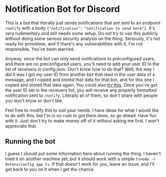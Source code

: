 # Notification Bot for Discord

This is a bot that literally just sends notifications that are sent to an endpoint `/notify` with
a body `{"notification": "notification to send here"}`. It's very rudimentary and still needs some
setup. Do not try to use this publicly without doing some serious security analysis on the thing.
Seriously, it's not ready for primetime, and if there's any vulnerabilities with it, I'm not
responsible. You've been warned.

Anyway, since the bot can only send notifications to preconfigured users, and there are no
preconfigured users, you'll need to add your user ID to the list of receivers in config.json. Don't
know how to do that? Well, the way I did it was I got my user ID from another bot that read in the
user data of a message, and I copied and stored that data for that bot, and for this one I copied
and stored that data again. You could also [try this](https://www.alphr.com/discord-find-user-id/).
Once you've got the user ID set in the receivers list, you will receive any properly formatted
notification sent to `/notify`. Literally all of them, so don't share with people you don't know or
don't like.

Feel free to modify this to suit your needs. I have ideas for what I would like to do with this, but
I'm in no rush to get them done, so go ahead. Have fun with it. Just don't try to make money off of
it without asking me first. I won't appreciate that.

## Running the bot

I guess I should  put some information here about running the thing. I haven't tried it on another
machine yet, but it should work with a simple `tsnode -r dotenv/config app.ts`. If that doesn't
work for you, leave an issue, and I'll get back to you on it when I get the chance.